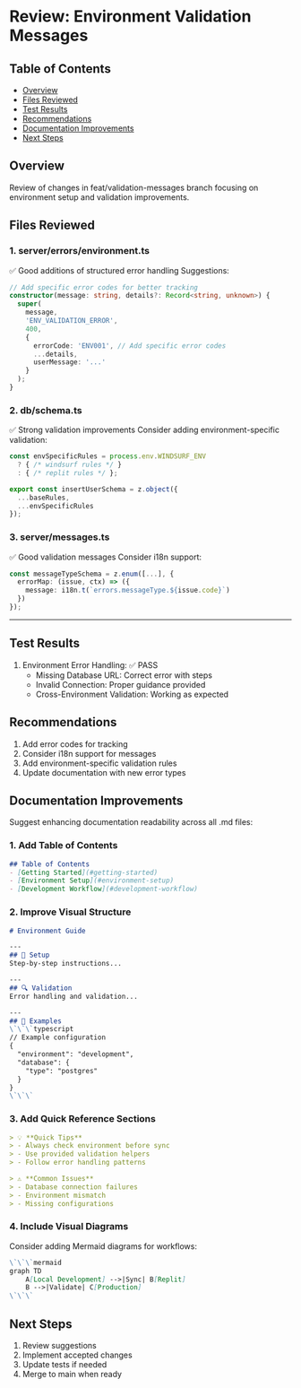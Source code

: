 # Review: Environment Validation Messages

## Table of Contents
- [Overview](#overview)
- [Files Reviewed](#files-reviewed)
- [Test Results](#test-results)
- [Recommendations](#recommendations)
- [Documentation Improvements](#documentation-improvements)
- [Next Steps](#next-steps)

## Overview
Review of changes in feat/validation-messages branch focusing on environment setup and validation improvements.

## Files Reviewed

### 1. server/errors/environment.ts
✅ Good additions of structured error handling
Suggestions:
```typescript
// Add specific error codes for better tracking
constructor(message: string, details?: Record<string, unknown>) {
  super(
    message,
    'ENV_VALIDATION_ERROR',
    400,
    {
      errorCode: 'ENV001', // Add specific error codes
      ...details,
      userMessage: '...'
    }
  );
}
```

### 2. db/schema.ts
✅ Strong validation improvements
Consider adding environment-specific validation:
```typescript
const envSpecificRules = process.env.WINDSURF_ENV 
  ? { /* windsurf rules */ }
  : { /* replit rules */ };

export const insertUserSchema = z.object({
  ...baseRules,
  ...envSpecificRules
});
```

### 3. server/messages.ts
✅ Good validation messages
Consider i18n support:
```typescript
const messageTypeSchema = z.enum([...], {
  errorMap: (issue, ctx) => ({
    message: i18n.t(`errors.messageType.${issue.code}`)
  })
});
```

---

## Test Results
1. Environment Error Handling: ✅ PASS
   - Missing Database URL: Correct error with steps
   - Invalid Connection: Proper guidance provided
   - Cross-Environment Validation: Working as expected

## Recommendations
1. Add error codes for tracking
2. Consider i18n support for messages
3. Add environment-specific validation rules
4. Update documentation with new error types

## Documentation Improvements
Suggest enhancing documentation readability across all .md files:

### 1. Add Table of Contents
```markdown
## Table of Contents
- [Getting Started](#getting-started)
- [Environment Setup](#environment-setup)
- [Development Workflow](#development-workflow)
```

### 2. Improve Visual Structure
```markdown
# Environment Guide

---
## 🔧 Setup
Step-by-step instructions...

---
## 🔍 Validation
Error handling and validation...

---
## 📝 Examples
\`\`\`typescript
// Example configuration
{
  "environment": "development",
  "database": {
    "type": "postgres"
  }
}
\`\`\`
```

### 3. Add Quick Reference Sections
```markdown
> 💡 **Quick Tips**
> - Always check environment before sync
> - Use provided validation helpers
> - Follow error handling patterns

> ⚠️ **Common Issues**
> - Database connection failures
> - Environment mismatch
> - Missing configurations
```

### 4. Include Visual Diagrams
Consider adding Mermaid diagrams for workflows:
```markdown
\`\`\`mermaid
graph TD
    A[Local Development] -->|Sync| B[Replit]
    B -->|Validate| C[Production]
\`\`\`
```

## Next Steps
1. Review suggestions
2. Implement accepted changes
3. Update tests if needed
4. Merge to main when ready
